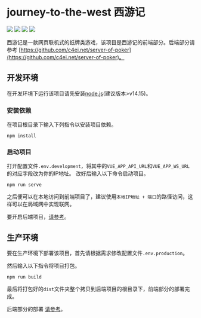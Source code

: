 # journey-to-the-west 西游记

[![](https://img.shields.io/badge/Vue.js-2.6-brightgreen)](https://cn.vuejs.org/index.html)
[![](https://img.shields.io/badge/Vue--CLI-4.5-green)](https://cli.vuejs.org/zh/)
[![](https://img.shields.io/badge/Element--UI-2.15-blue)](https://element.eleme.io/#/zh-CN)
[![](https://img.shields.io/badge/Echarts-5.0-red)](https://echarts.apache.org/zh/index.html)


西游记是一款网页联机式的纸牌类游戏，该项目是西游记的前端部分。后端部分请参考 [https://github.com/c4ei.net/server-of-poker](https://github.com/c4ei.net/server-of-poker)。

## 开发环境
在开发环境下运行该项目请先安装[node.js](https://nodejs.org/en/)(建议版本>v14.15)。

### 安装依赖
在项目根目录下输入下列指令以安装项目依赖。

```
npm install
```

### 启动项目
打开配置文件`.env.development`，将其中的`VUE_APP_API_URL`和`VUE_APP_WS_URL`的对应字段改为你的IP地址。
改好后输入以下命令启动项目。
```
npm run serve
```

之后便可以在本地访问到前端项目了，建议使用`本地IP地址 + 端口`的路径访问，这样可以在局域网中实现联网。

要开启后端项目，[请参考](https://github.com/c4ei.net/server-of-poker#%E5%BC%80%E5%8F%91%E7%8E%AF%E5%A2%83)。

## 生产环境
要在生产环境下部署该项目，首先请根据需求修改配置文件`.env.production`。

然后输入以下指令将项目打包。
```
npm run build
```
最后将打包好的`dist`文件夹整个拷贝到后端项目的根目录下，前端部分的部署完成。

后端部分的部署 [请参考](https://github.com/c4ei.net/server-of-poker#%E7%94%9F%E4%BA%A7%E7%8E%AF%E5%A2%83)。